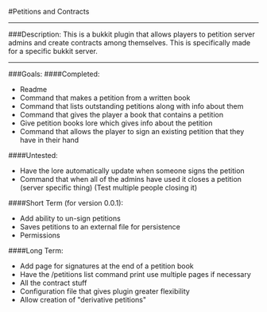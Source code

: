 #Petitions and Contracts

---
###Description:
This is a bukkit plugin that allows players to petition server admins and create contracts among themselves. This is specifically made for a specific bukkit server.

---
###Goals:
####Completed:
* Readme
* Command that makes a petition from a written book
* Command that lists outstanding petitions along with info about them
* Command that gives the player a book that contains a petition
* Give petition books lore which gives info about the petition
* Command that allows the player to sign an existing petition that they have in their hand

####Untested:
* Have the lore automatically update when someone signs the petition
* Command that when all of the admins have used it closes a petition (server specific thing) (Test multiple people closing it)

####Short Term (for version 0.0.1):
* Add ability to un-sign petitions
* Saves petitions to an external file for persistence
* Permissions

####Long Term:
* Add page for signatures at the end of a petition book
* Have the /petitions list command print use multiple pages if necessary
* All the contract stuff
* Configuration file that gives plugin greater flexibility
* Allow creation of "derivative petitions"
